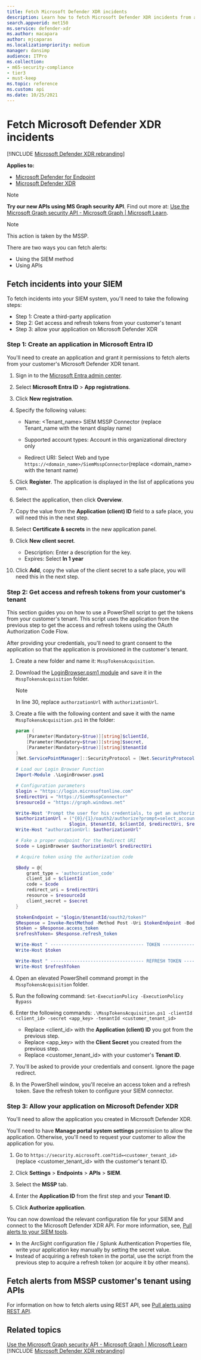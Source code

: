 ```yaml
---
title: Fetch Microsoft Defender XDR incidents 
description: Learn how to fetch Microsoft Defender XDR incidents from a customer tenant
search.appverid: met150
ms.service: defender-xdr
ms.author: macapara
author: mjcaparas
ms.localizationpriority: medium
manager: dansimp
audience: ITPro
ms.collection: 
- m65-security-compliance
- tier3
- must-keep
ms.topic: reference
ms.custom: api
ms.date: 10/25/2021
---
```


# Fetch Microsoft Defender XDR incidents 

[!INCLUDE [Microsoft Defender XDR rebranding](../includes/microsoft-defender.md)]

**Applies to:**
- [Microsoft Defender for Endpoint](/defender-endpoint/microsoft-defender-endpoint)
- [Microsoft Defender XDR](microsoft-365-defender.md)

> [!NOTE]
> **Try our new APIs using MS Graph security API**. Find out more at: [Use the Microsoft Graph security API - Microsoft Graph | Microsoft Learn](/graph/api/resources/security-api-overview).

> [!NOTE]
> This action is taken by the MSSP.

There are two ways you can fetch alerts:

- Using the SIEM method
- Using APIs

## Fetch incidents into your SIEM

To fetch incidents into your SIEM system, you'll need to take the following steps:

- Step 1: Create a third-party application
- Step 2: Get access and refresh tokens from your customer's tenant
- Step 3: allow your application on Microsoft Defender XDR

<a name='step-1-create-an-application-in-azure-active-directory-azure-ad'></a>

### Step 1: Create an application in Microsoft Entra ID

You'll need to create an application and grant it permissions to fetch alerts from your customer's Microsoft Defender XDR tenant.

1. Sign in to the [Microsoft Entra admin center](https://aad.portal.azure.com/).

2. Select **Microsoft Entra ID** \> **App registrations**.

3. Click **New registration**.

4. Specify the following values:

    - Name: \<Tenant_name\> SIEM MSSP Connector (replace Tenant_name with the tenant display name)

    - Supported account types: Account in this organizational directory only
    - Redirect URI: Select Web and type `https://<domain_name>/SiemMsspConnector`(replace <domain_name> with the tenant name)

5. Click **Register**. The application is displayed in the list of applications you own.

6. Select the application, then click **Overview**.

7. Copy the value from the **Application (client) ID** field to a safe place, you will need this in the next step.

8. Select **Certificate & secrets** in the new application panel.

9. Click **New client secret**.

    - Description: Enter a description for the key.
    - Expires: Select **In 1 year**

10. Click **Add**, copy the value of the client secret to a safe place, you will need this in the next step.

### Step 2: Get access and refresh tokens from your customer's tenant

This section guides you on how to use a PowerShell script to get the tokens from your customer's tenant. This script uses the application from the previous step to get the access and refresh tokens using the OAuth Authorization Code Flow.

After providing your credentials, you'll need to grant consent to the application so that the application is provisioned in the customer's tenant.

1. Create a new folder and name it: `MsspTokensAcquisition`.

2. Download the [LoginBrowser.psm1 module](https://github.com/shawntabrizi/Microsoft-Authentication-with-PowerShell-and-MSAL/blob/master/Authorization%20Code%20Grant%20Flow/LoginBrowser.psm1) and save it in the `MsspTokensAcquisition` folder.

    > [!NOTE]
    > In line 30, replace `authorzationUrl` with `authorizationUrl`.

3. Create a file with the following content and save it with the name `MsspTokensAcquisition.ps1` in the folder:

    ```powershell
    param (
        [Parameter(Mandatory=$true)][string]$clientId,
        [Parameter(Mandatory=$true)][string]$secret,
        [Parameter(Mandatory=$true)][string]$tenantId
    )
    [Net.ServicePointManager]::SecurityProtocol = [Net.SecurityProtocolType]::Tls12

    # Load our Login Browser Function
    Import-Module .\LoginBrowser.psm1

    # Configuration parameters
    $login = "https://login.microsoftonline.com"
    $redirectUri = "https://SiemMsspConnector"
    $resourceId = "https://graph.windows.net"

    Write-Host 'Prompt the user for his credentials, to get an authorization code'
    $authorizationUrl = ("{0}/{1}/oauth2/authorize?prompt=select_account&response_type=code&client_id={2}&redirect_uri={3}&resource={4}" -f
                        $login, $tenantId, $clientId, $redirectUri, $resourceId)
    Write-Host "authorzationUrl: $authorizationUrl"

    # Fake a proper endpoint for the Redirect URI
    $code = LoginBrowser $authorizationUrl $redirectUri

    # Acquire token using the authorization code

    $Body = @{
        grant_type = 'authorization_code'
        client_id = $clientId
        code = $code
        redirect_uri = $redirectUri
        resource = $resourceId
        client_secret = $secret
    }

    $tokenEndpoint = "$login/$tenantId/oauth2/token?"
    $Response = Invoke-RestMethod -Method Post -Uri $tokenEndpoint -Body $Body
    $token = $Response.access_token
    $refreshToken= $Response.refresh_token

    Write-Host " ----------------------------------- TOKEN ---------------------------------- "
    Write-Host $token

    Write-Host " ----------------------------------- REFRESH TOKEN ---------------------------------- "
    Write-Host $refreshToken
    ```
4. Open an elevated PowerShell command prompt in the `MsspTokensAcquisition` folder.

5. Run the following command:
   `Set-ExecutionPolicy -ExecutionPolicy Bypass`

6. Enter the following commands: `.\MsspTokensAcquisition.ps1 -clientId <client_id> -secret <app_key> -tenantId <customer_tenant_id>`

    - Replace \<client_id\> with the **Application (client) ID** you got from the previous step.
    - Replace \<app_key\> with the **Client Secret** you created from the previous step.
    - Replace \<customer_tenant_id\> with your customer's **Tenant ID**.

7. You'll be asked to provide your credentials and consent. Ignore the page redirect.

8. In the PowerShell window, you'll receive an access token and a refresh token. Save the refresh token to configure your SIEM connector.

<a name='step-3-allow-your-application-on-microsoft-365-defender'></a>

### Step 3: Allow your application on Microsoft Defender XDR

You'll need to allow the application you created in Microsoft Defender XDR.

You'll need to have **Manage portal system settings** permission to allow the application. Otherwise, you'll need to request your customer to allow the application for you.

1. Go to `https://security.microsoft.com?tid=<customer_tenant_id>` (replace \<customer_tenant_id\> with the customer's tenant ID.

2. Click **Settings** \> **Endpoints** \> **APIs** \> **SIEM**.

3. Select the **MSSP** tab.

4. Enter the **Application ID** from the first step and your **Tenant ID**.

5. Click **Authorize application**.

You can now download the relevant configuration file for your SIEM and connect to the Microsoft Defender XDR API. For more information, see, [Pull alerts to your SIEM tools](/defender-endpoint/configure-siem).

- In the ArcSight configuration file / Splunk Authentication Properties file, write your application key manually by setting the secret value.
- Instead of acquiring a refresh token in the portal, use the script from the previous step to acquire a refresh token (or acquire it by other means).

## Fetch alerts from MSSP customer's tenant using APIs

For information on how to fetch alerts using REST API, see [Pull alerts using REST API](/defender-endpoint/configure-siem).

## Related topics

[Use the Microsoft Graph security API - Microsoft Graph | Microsoft Learn](/graph/api/resources/security-api-overview)
[!INCLUDE [Microsoft Defender XDR rebranding](../includes/defender-m3d-techcommunity.md)]
